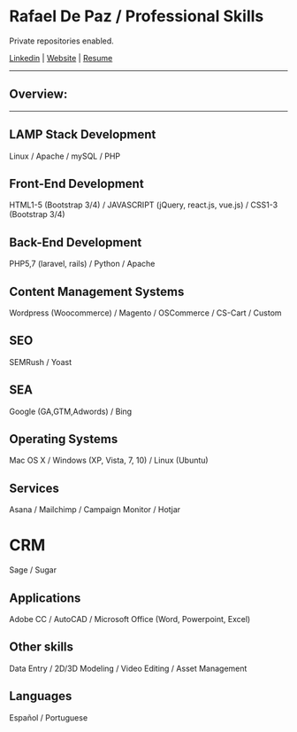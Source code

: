# Rafael De Paz / Professional Skills

Private repositories enabled.

<a href="https://www.linkedin.com/in/rafael-de-paz-2514b1122/" title="Rafael De Paz">Linkedin</a> | <a href="https://rdepaz.com" title="rdepaz.com">Website</a> | <a href="https://drive.google.com/open?id=1euYC2ABBFNAd157vJv69h5nX0yoaMjoo" title="Rafael De Paz">Resume</a>

<hr/>
<h2>Overview:</h2>
<hr/>

<h2>LAMP Stack Development</h2>
Linux / Apache / mySQL / PHP

<h2>Front-End Development</h2>
HTML1-5 (Bootstrap 3/4) / JAVASCRIPT (jQuery, react.js, vue.js) / CSS1-3 (Bootstrap 3/4)

<h2>Back-End Development</h2>
PHP5,7 (laravel, rails) / Python / Apache

<h2>Content Management Systems</h2>
Wordpress (Woocommerce) / Magento / OSCommerce / CS-Cart / Custom

<h2>SEO</h2>
SEMRush / Yoast 

<h2>SEA</h2>
Google (GA,GTM,Adwords) / Bing

<h2>Operating Systems</h2>
Mac OS X / Windows (XP, Vista, 7, 10) / Linux (Ubuntu)

<h2>Services</h2>
Asana / Mailchimp / Campaign Monitor / Hotjar

<h1>CRM</h2>
Sage / Sugar

<h2>Applications</h2>
Adobe CC / AutoCAD / Microsoft Office (Word, Powerpoint, Excel)

<h2>Other skills</h2>
Data Entry / 2D/3D Modeling / Video Editing / Asset Management

<h2>Languages</h2>
Español / Portuguese